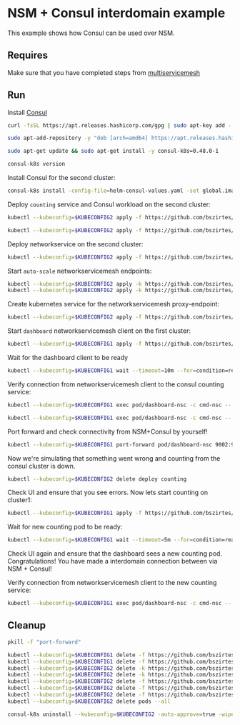 # NSM + Consul interdomain example

This example shows how Consul can be used over NSM. 

## Requires

Make sure that you have completed steps from [multiservicemesh](../../suites/multiservicemesh)

## Run

Install [Consul](https://www.consul.io/docs/k8s/installation/install-cli)
```bash
curl -fsSL https://apt.releases.hashicorp.com/gpg | sudo apt-key add -
```
```bash
sudo apt-add-repository -y "deb [arch=amd64] https://apt.releases.hashicorp.com $(lsb_release -cs) main"
```
```bash
sudo apt-get update && sudo apt-get install -y consul-k8s=0.48.0-1
```
```bash
consul-k8s version
```

Install Consul for the second cluster:
```bash
consul-k8s install -config-file=helm-consul-values.yaml -set global.image=hashicorp/consul:1.12.0 -auto-approve --kubeconfig=$KUBECONFIG2
```

Deploy `counting` service and Consul workload on the second cluster:
```bash
kubectl --kubeconfig=$KUBECONFIG2 apply -f https://github.com/bszirtes/deployments-k8s/0e8c3ce7819f0640d955dc1136a64ecff2ae8c56/examples/interdomain/usecases/nsm_consul/server/counting_service.yaml
```
```bash
kubectl --kubeconfig=$KUBECONFIG2 apply -f https://github.com/bszirtes/deployments-k8s/0e8c3ce7819f0640d955dc1136a64ecff2ae8c56/examples/interdomain/usecases/nsm_consul/server/counting.yaml
```

Deploy networkservice on the second cluster:
```bash
kubectl --kubeconfig=$KUBECONFIG2 apply -f https://github.com/bszirtes/deployments-k8s/0e8c3ce7819f0640d955dc1136a64ecff2ae8c56/examples/interdomain/usecases/nsm_consul/netsvc.yaml
```

Start `auto-scale` networkservicemesh endpoints:
```bash
kubectl --kubeconfig=$KUBECONFIG2 apply -k https://github.com/bszirtes/deployments-k8s/examples/interdomain/usecases/nsm_consul/nse-auto-scale-client?ref=v0.1.32
kubectl --kubeconfig=$KUBECONFIG2 apply -k https://github.com/bszirtes/deployments-k8s/examples/interdomain/usecases/nsm_consul/nse-auto-scale-server?ref=v0.1.32
```

Create kubernetes service for the networkservicemesh proxy-endpoint:
```bash
kubectl --kubeconfig=$KUBECONFIG2 apply -f https://github.com/bszirtes/deployments-k8s/0e8c3ce7819f0640d955dc1136a64ecff2ae8c56/examples/interdomain/usecases/nsm_consul/service.yaml
```

Start `dashboard` networkservicemesh client on the first cluster:
```bash
kubectl --kubeconfig=$KUBECONFIG1 apply -f https://github.com/bszirtes/deployments-k8s/0e8c3ce7819f0640d955dc1136a64ecff2ae8c56/examples/interdomain/usecases/nsm_consul/client/dashboard.yaml
```

Wait for the dashboard client to be ready
```bash
kubectl --kubeconfig=$KUBECONFIG1 wait --timeout=10m --for=condition=ready pod -l app=dashboard-nsc
```

Verify connection from networkservicemesh client to the consul counting service:
```bash
kubectl --kubeconfig=$KUBECONFIG1 exec pod/dashboard-nsc -c cmd-nsc -- apk add curl
```
```bash
kubectl --kubeconfig=$KUBECONFIG1 exec pod/dashboard-nsc -c cmd-nsc -- curl counting:9001
```

Port forward and check connectivity from NSM+Consul by yourself!
```bash
kubectl --kubeconfig=$KUBECONFIG1 port-forward pod/dashboard-nsc 9002:9002 &
```
Now we're simulating that something went wrong and counting from the consul cluster is down.
```bash
kubectl --kubeconfig=$KUBECONFIG2 delete deploy counting
```
Check UI and ensure that you see errors.
Now lets start counting on cluster1:
```bash
kubectl --kubeconfig=$KUBECONFIG1 apply -f https://github.com/bszirtes/deployments-k8s/0e8c3ce7819f0640d955dc1136a64ecff2ae8c56/examples/interdomain/usecases/nsm_consul/server/counting_nsm.yaml
```
Wait for new counting pod to be ready:
```bash
kubectl --kubeconfig=$KUBECONFIG1 wait --timeout=5m --for=condition=ready pod -l app=counting
```

Check UI again and ensure that the dashboard sees a new counting pod. 
Congratulations! You have made a interdomain connection between via NSM + Consul!

Verify connection from networkservicemesh client to the new counting service:
```bash
kubectl --kubeconfig=$KUBECONFIG1 exec pod/dashboard-nsc -c cmd-nsc -- curl counting:9001
```

## Cleanup

```bash
pkill -f "port-forward"
```
```bash
kubectl --kubeconfig=$KUBECONFIG1 delete -f https://github.com/bszirtes/deployments-k8s/0e8c3ce7819f0640d955dc1136a64ecff2ae8c56/examples/interdomain/usecases/nsm_consul/server/counting_nsm.yaml
kubectl --kubeconfig=$KUBECONFIG1 delete -f https://github.com/bszirtes/deployments-k8s/0e8c3ce7819f0640d955dc1136a64ecff2ae8c56/examples/interdomain/usecases/nsm_consul/client/dashboard.yaml
kubectl --kubeconfig=$KUBECONFIG2 delete -k https://github.com/bszirtes/deployments-k8s/examples/interdomain/usecases/nsm_consul/nse-auto-scale-client?ref=v0.1.32
kubectl --kubeconfig=$KUBECONFIG2 delete -k https://github.com/bszirtes/deployments-k8s/examples/interdomain/usecases/nsm_consul/nse-auto-scale-server?ref=v0.1.32
kubectl --kubeconfig=$KUBECONFIG2 delete -f https://github.com/bszirtes/deployments-k8s/0e8c3ce7819f0640d955dc1136a64ecff2ae8c56/examples/interdomain/usecases/nsm_consul/service.yaml
kubectl --kubeconfig=$KUBECONFIG2 delete -f https://github.com/bszirtes/deployments-k8s/0e8c3ce7819f0640d955dc1136a64ecff2ae8c56/examples/interdomain/usecases/nsm_consul/server/counting_service.yaml
kubectl --kubeconfig=$KUBECONFIG2 delete -f https://github.com/bszirtes/deployments-k8s/0e8c3ce7819f0640d955dc1136a64ecff2ae8c56/examples/interdomain/usecases/nsm_consul/netsvc.yaml
kubectl --kubeconfig=$KUBECONFIG2 delete pods --all
```
```bash
consul-k8s uninstall --kubeconfig=$KUBECONFIG2 -auto-approve=true -wipe-data=true
```
